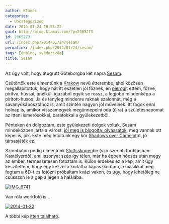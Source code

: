 ```yaml
---
author: KTamas
categories:
  - Uncategorized
date: 2014-01-24 20:53:22
guid: http://blog.ktamas.com/?p=2365273
id: 2365273
url: /index.php/2014/01/24/sesam/
permalink: /index.php/2014/01/24/sesam/
tags: [énblog, svédország]
title: Sesam
---
```


Az úgy volt, hogy átugrutt Göteborgba két napra [Sesam](http://www.sesam.hu).

Csütörtök este elmentünk a [Krakow](http://krakow.nu) nevű étterembe, ahol közösen megállapítottuk, hogy hát itt eszetlen jól főznek, én [pierogi](http://en.wikipedia.org/wiki/Pierogi)t ettem, főzve, pirítva, hússal, anélkül, igazából egyik se rossz, a legjobb mindenképp a pirított-husos. Ja és tényleg mindenre raknak szalonnát, még a savanyúkáposztához is, amit szintén nagyon jól művelnek. Itt fogok enni holnap is, amikor visszamegyek megünnepelni oda (újra) a születésnapomat az itteni ismerősökkel, barátokkal a gyülekezetből.

Pénteken én dolgoztam, este gyülekezeti dolgok voltak, Sesam mindeközben járta a várost, [jól meg is blogolta, olvassátok](http://sesam.hu/2014/01/23/goteborg/), meg vannak ott képei is, jók. Este még letoltunk egy kör [Shadows over Camelot](http://boardgamegeek.com/boardgame/15062/shadows-over-camelot)ot, jó társasjáték ez.

Szombaton pedig elmentünk [Slottsskogen](http://en.wikipedia.org/wiki/Slottsskogen)be (szó szerinti fordításban: Kastélyerdő), ami iszonyat szép így télen, már ha éppen hóesés után megy az ember, természetesen fotóztam is. Külön érdekes ez a kép, amit úgy készítettem, hogy egy kézzel a korlátba kapaszkodtam, a másikkal meg fogtam a 6D-t és fotózni próbáltam kvázi vakon, és úgy, hogy lehetőleg ne csússzon le a gép a jégen a halálába.

<a data-flickr-embed="true"  href="https://www.flickr.com/photos/tamaskadar/12098697706/in/set-72157640069618404" title="IMG_6741"><img src="https://farm3.staticflickr.com/2841/12098697706_122e462dc7_z.jpg" width="640" height="339" alt="IMG_6741"></a><script async src="//embedr.flickr.com/assets/client-code.js" charset="utf-8"></script>

Van róla werkfotó is&#8230;

[<img src="/wp-content/uploads/2014/01/2014-01-22-1024x768.jpg" alt="2014-01-22" width="625" height="468" class="aligncenter size-large wp-image-2365278" srcset="/wp-content/uploads/2014/01/2014-01-22-1024x768.jpg 1024w, /wp-content/uploads/2014/01/2014-01-22-300x225.jpg 300w, /wp-content/uploads/2014/01/2014-01-22-624x468.jpg 624w" sizes="(max-width: 625px) 100vw, 625px" />](/wp-content/uploads/2014/01/2014-01-22.jpg)

A többi kép [itten található](http://www.flickr.com/photos/tamaskadar/sets/72157640069618404/).
